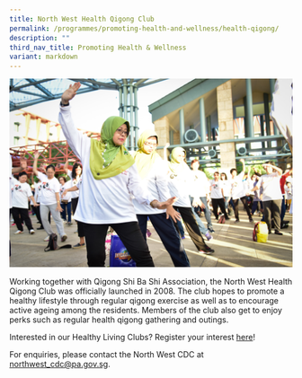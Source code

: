 ```yaml
---
title: North West Health Qigong Club
permalink: /programmes/promoting-health-and-wellness/health-qigong/
description: ""
third_nav_title: Promoting Health & Wellness
variant: markdown
---
```

![](/images/Programmes/Promoting%20Health%20and%20Wellness/IMG080.jpg)

Working together with Qigong Shi Ba Shi Association, the North West Health Qigong Club was officially launched in 2008. The club hopes to promote a healthy lifestyle through regular qigong exercise as well as to encourage active ageing among the residents.&nbsp;Members of the club also get to enjoy perks such as regular health qigong gathering and outings.

Interested in our Healthy Living Clubs? Register your interest [here](https://go.gov.sg/hlclub-interestform)!

For enquiries, please contact the North West CDC at [northwest\_cdc@pa.gov.sg](mailto:northwest_cdc@pa.gov.sg).